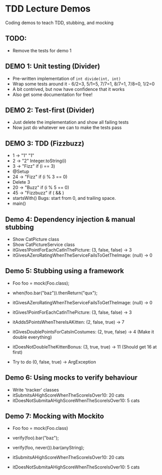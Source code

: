 # TDD Lecture Demos

Coding demos to teach TDD, stubbing, and mocking

## TODO:
  * Remove the tests for demo 1

## DEMO 1: Unit testing (Divider)
  * Pre-written implementation of `int divide(int, int)`
  * Wrap some tests around it - 6/2=3, 5/1=5, 7/7=1, 8/7=1, 7/8=0, 1/2=0
  * A bit contrived, but now have confidence that it works
  * Also get some documentation for free!

## DEMO 2: Test-first (Divider)
  * Just delete the implementation and show all failing tests
  * Now just do whatever we can to make the tests pass


## DEMO 3: TDD (Fizzbuzz)
  * 1 -> "1"          "1"
  * 2 -> "2"          Integer.toString(i)
  * 3 -> "Fizz"       if (i == 3)
  * @Setup
  * 24 -> "Fizz"      if (i % 3 == 0)
  * Delete 3
  * 20 -> "Buzz"      if (i % 5 == 0)
  * 45 -> "Fizzbuzz"  if ( && )
  * startsWith()      Bugs: start from 0, and trailing space.
  * main()


## Demo 4: Dependency injection & manual stubbing
  * Show CatPicture class
  * Show CatPictureService class
  * itGives1PointForEachCatInThePicture: (3, false, false) -> 3
  * itGivesAZeroRatingWhenTheServiceFailsToGetTheImage: (null) -> 0


## Demo 5: Stubbing using a framework
  * Foo foo = mock(Foo.class);
  * when(foo.bar("baz")).thenReturn("qux");

  * itGivesAZeroRatingWhenTheServiceFailsToGetTheImage: (null) -> 0
  * itGives1PointForEachCatInThePicture: (3, false, false) -> 3
  * itAdds5PointsWhenThereIsAKitten: (2, false, true) -> 7
  * itGivesDoublePointsForCatsInCostumes: (2, true, false) -> 4       (Make it double everything)
  * itDoesNotDoubleTheKittenBonus: (3, true, true) -> 11              (Should get 16 at first)
  * Try to do (0, false, true) -> ArgException


## Demo 6: Using mocks to verify behaviour
  * Write 'tracker' classes
  * itSubmitsAHighScoreWhenTheScoreIsOver10: 20 cats
  * itDoesNotSubmitaAHighScoreWhenTheScoreIsOver10: 5 cats


## Demo 7: Mocking with Mockito
  * Foo foo = mock(Foo.class)
  * verify(foo).bar("baz");
  * verify(foo, never()).bar(anyString);

  * itSubmitsAHighScoreWhenTheScoreIsOver10: 20 cats
  * itDoesNotSubmitaAHighScoreWhenTheScoreIsOver10: 5 cats
